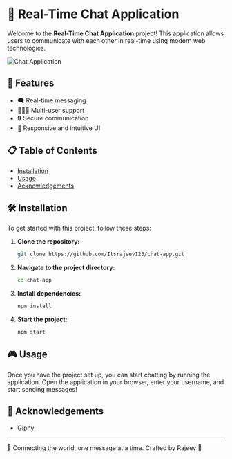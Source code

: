 # 💬 Real-Time Chat Application

Welcome to the **Real-Time Chat Application** project! This application allows users to communicate with each other in real-time using modern web technologies.

![Chat Application](https://media.giphy.com/media/l4FGwHEUCGILz14aY/giphy.gif)

## 🚀 Features

- 🗨️ Real-time messaging
- 🧑‍🤝‍🧑 Multi-user support
- 🔒 Secure communication
- 🎨 Responsive and intuitive UI

## 📋 Table of Contents

- [Installation](#installation)
- [Usage](#usage)
- [Acknowledgements](#acknowledgements)

## 🛠️ Installation

To get started with this project, follow these steps:

1. **Clone the repository:**

    ```sh
    git clone https://github.com/Itsrajeev123/chat-app.git
    ```

2. **Navigate to the project directory:**

    ```sh
    cd chat-app
    ```

3. **Install dependencies:**

    ```sh
    npm install
    ```

4. **Start the project:**

    ```sh
    npm start
    ```

## 🎮 Usage

Once you have the project set up, you can start chatting by running the application. Open the application in your browser, enter your username, and start sending messages!

## 🙌 Acknowledgements

- [Giphy](https://giphy.com/)

---

🌟 Connecting the world, one message at a time. Crafted by Rajeev 🌟
